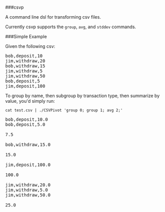 ###csvp

A command line dsl for transforming csv files.

Currently csvp supports the ``` group ```, ``` avg ```, and ``` stddev ``` commands.

###Simple Example

Given the following csv:

<pre>
bob,deposit,10
jim,withdraw,20
bob,withdraw,15
jim,withdraw,5
jim,withdraw,50
bob,deposit,5
jim,deposit,100
</pre>

To group by name, then subgroup by transaction type, then summarize by value, you'd simply run:

``` cat test.csv | ./CSVPivot 'group 0; group 1; avg 2;' ```

<pre>
bob,deposit,10.0
bob,deposit,5.0

7.5

bob,withdraw,15.0

15.0

jim,deposit,100.0

100.0

jim,withdraw,20.0
jim,withdraw,5.0
jim,withdraw,50.0

25.0
</pre>

